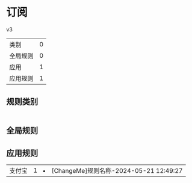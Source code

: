 # 订阅

v3

|||
| - |:-:|
|类别|0|
|全局规则|0|
|应用|1|
|应用规则|1|

## 规则类别

|||
| - |:-:|


## 全局规则



## 应用规则

||||
| - |:-:|-|
|支付宝|1|<li>[ChangeMe]规则名称-2024-05-21 12:49:27|

